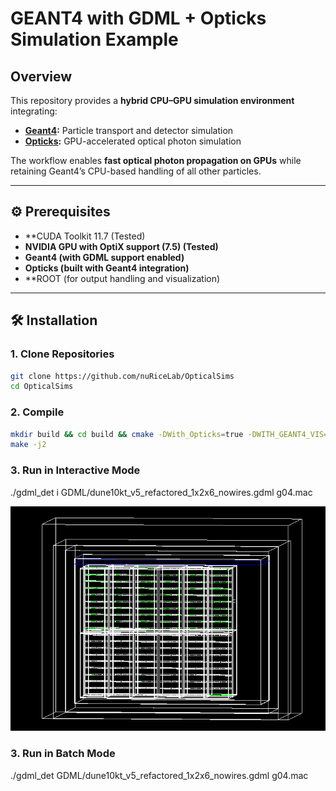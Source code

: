 # GEANT4 with GDML + Opticks Simulation Example

## Overview
This repository provides a **hybrid CPU–GPU simulation environment** integrating:
- **[Geant4](https://geant4.web.cern.ch/):** Particle transport and detector simulation
- **[Opticks](https://bitbucket.org/simoncblyth/opticks/src/master/):** GPU-accelerated optical photon simulation

The workflow enables **fast optical photon propagation on GPUs** while retaining Geant4’s CPU-based handling of all other particles.

---

## ⚙️ Prerequisites
- **CUDA Toolkit 11.7 (Tested)
- **NVIDIA GPU with OptiX support (7.5) (Tested)**
- **Geant4 (with GDML support enabled)**
- **Opticks (built with Geant4 integration)**
- **ROOT (for output handling and visualization)

---

## 🛠️ Installation

### 1. Clone Repositories
```bash
git clone https://github.com/nuRiceLab/OpticalSims
cd OpticalSims
```
### 2. Compile
```bash
mkdir build && cd build && cmake -DWith_Opticks=true -DWITH_GEANT4_VIS=true ..
make -j2
```
### 3. Run in Interactive Mode
./gdml_det i GDML/dune10kt_v5_refactored_1x2x6_nowires.gdml g04.mac

![dune10kt_v5_refactored_1x2x6_nowires.gdml](dune10kt.png)
### 3. Run in Batch Mode
./gdml_det GDML/dune10kt_v5_refactored_1x2x6_nowires.gdml g04.mac
